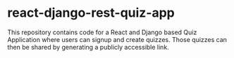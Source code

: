 # react-django-rest-quiz-app
This repository contains code for a React and Django based Quiz Application where users can signup and create quizzes. Those quizzes can then be shared by generating a publicly accessible link.

